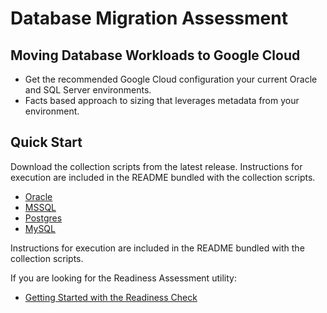 # Database Migration Assessment

## Moving Database Workloads to Google Cloud

* Get the recommended Google Cloud configuration your current Oracle and SQL Server environments.
* Facts based approach to sizing that leverages metadata from your environment.

## Quick Start

Download the collection scripts from the latest release. Instructions for execution are included in the README bundled with the collection scripts.

* [Oracle](https://github.com/GoogleCloudPlatform/database-assessment/releases/latest/download/db-migration-assessment-collection-scripts-oracle.zip)
* [MSSQL](https://github.com/GoogleCloudPlatform/database-assessment/releases/latest/download/db-migration-assessment-collection-scripts-sqlserver.zip)
* [Postgres](https://github.com/GoogleCloudPlatform/database-assessment/releases/latest/download/db-migration-assessment-collection-scripts-postgres.zip)
* [MySQL](https://github.com/GoogleCloudPlatform/database-assessment/releases/latest/download/db-migration-assessment-collection-scripts-mysql.zip)

Instructions for execution are included in the README bundled with the collection scripts.

If you are looking for the Readiness Assessment utility:

* [Getting Started with the Readiness Check](user_guide/readiness_check/package-installation.md)
